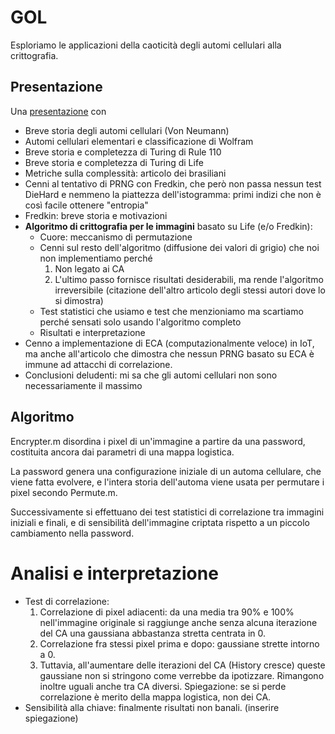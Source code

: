 # GOL
Esploriamo le applicazioni della caoticità degli automi cellulari alla crittografia.

## Presentazione
Una [presentazione](https://1drv.ms/p/s!Ai4UpOWgiwLEqkcNpdKv7rPl_6n8?e=qhNEvU) con 

- Breve storia degli automi cellulari (Von Neumann)
- Automi cellulari elementari e classificazione di Wolfram
- Breve storia e completezza di Turing di Rule 110
- Breve storia e completezza di Turing di Life
- Metriche sulla complessità: articolo dei brasiliani
- Cenni al tentativo di PRNG con Fredkin, che però non passa nessun test DieHard e nemmeno la piattezza dell'istogramma: primi indizi che non è così facile ottenere "entropia"
- Fredkin: breve storia e motivazioni
- **Algoritmo di crittografia per le immagini** basato su Life (e/o Fredkin):
  - Cuore: meccanismo di permutazione
  - Cenni sul resto dell'algoritmo (diffusione dei valori di grigio) che noi non implementiamo perché 
    1. Non legato ai CA
    2. L'ultimo passo fornisce risultati desiderabili, ma rende l'algoritmo irreversibile (citazione dell'altro articolo degli stessi autori dove lo si dimostra)
  - Test statistici che usiamo e test che menzioniamo ma scartiamo perché sensati solo usando l'algoritmo completo
  - Risultati e interpretazione
- Cenno a implementazione di ECA (computazionalmente veloce) in IoT, ma anche all'articolo che dimostra che nessun PRNG basato su ECA è immune ad attacchi di correlazione.
- Conclusioni deludenti: mi sa che gli automi cellulari non sono necessariamente il massimo

## Algoritmo

Encrypter.m disordina i pixel di un'immagine a partire da una password, costituita ancora dai parametri di una mappa logistica. 

La password genera una configurazione iniziale di un automa cellulare, che viene fatta evolvere, e l'intera storia dell'automa viene usata per permutare i pixel secondo Permute.m.

Successivamente si effettuano dei test statistici di correlazione tra immagini iniziali e finali, e di sensibilità dell'immagine criptata rispetto a un piccolo cambiamento nella password.

# Analisi e interpretazione
- Test di correlazione:
  1. Correlazione di pixel adiacenti: da una media tra 90% e 100% nell'immagine originale si raggiunge anche senza alcuna iterazione del CA una gaussiana abbastanza stretta centrata in 0.
  2. Correlazione fra stessi pixel prima e dopo: gaussiane strette intorno a 0.
  3. Tuttavia, all'aumentare delle iterazioni del CA (History cresce) queste gaussiane non si stringono come verrebbe da ipotizzare. Rimangono inoltre uguali anche tra CA diversi. Spiegazione: se si perde correlazione è merito della mappa logistica, non dei CA.
- Sensibilità alla chiave: finalmente risultati non banali. (inserire spiegazione)


